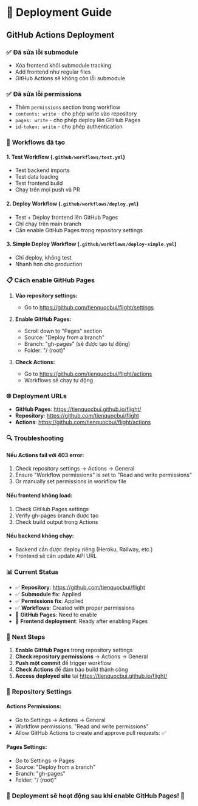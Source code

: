 # 🚀 Deployment Guide

## GitHub Actions Deployment

### ✅ **Đã sửa lỗi submodule**
- Xóa frontend khỏi submodule tracking
- Add frontend như regular files
- GitHub Actions sẽ không còn lỗi submodule

### ✅ **Đã sửa lỗi permissions**
- Thêm `permissions` section trong workflow
- `contents: write` - cho phép write vào repository
- `pages: write` - cho phép deploy lên GitHub Pages
- `id-token: write` - cho phép authentication

### 🔧 **Workflows đã tạo**

#### 1. **Test Workflow** (`.github/workflows/test.yml`)
- Test backend imports
- Test data loading
- Test frontend build
- Chạy trên mọi push và PR

#### 2. **Deploy Workflow** (`.github/workflows/deploy.yml`)
- Test + Deploy frontend lên GitHub Pages
- Chỉ chạy trên main branch
- Cần enable GitHub Pages trong repository settings

#### 3. **Simple Deploy Workflow** (`.github/workflows/deploy-simple.yml`)
- Chỉ deploy, không test
- Nhanh hơn cho production

### 📋 **Cách enable GitHub Pages**

1. **Vào repository settings:**
   - Go to https://github.com/tienquocbui/flight/settings

2. **Enable GitHub Pages:**
   - Scroll down to "Pages" section
   - Source: "Deploy from a branch"
   - Branch: "gh-pages" (sẽ được tạo tự động)
   - Folder: "/ (root)"

3. **Check Actions:**
   - Go to https://github.com/tienquocbui/flight/actions
   - Workflows sẽ chạy tự động

### 🌐 **Deployment URLs**

- **GitHub Pages**: https://tienquocbui.github.io/flight/
- **Repository**: https://github.com/tienquocbui/flight
- **Actions**: https://github.com/tienquocbui/flight/actions

### 🔍 **Troubleshooting**

#### **Nếu Actions fail với 403 error:**
1. Check repository settings → Actions → General
2. Ensure "Workflow permissions" is set to "Read and write permissions"
3. Or manually set permissions in workflow file

#### **Nếu frontend không load:**
1. Check GitHub Pages settings
2. Verify gh-pages branch được tạo
3. Check build output trong Actions

#### **Nếu backend không chạy:**
- Backend cần được deploy riêng (Heroku, Railway, etc.)
- Frontend sẽ cần update API URL

### 📊 **Current Status**

- ✅ **Repository**: https://github.com/tienquocbui/flight
- ✅ **Submodule fix**: Applied
- ✅ **Permissions fix**: Applied
- ✅ **Workflows**: Created with proper permissions
- 🔄 **GitHub Pages**: Need to enable
- 🔄 **Frontend deployment**: Ready after enabling Pages

### 🎯 **Next Steps**

1. **Enable GitHub Pages** trong repository settings
2. **Check repository permissions** → Actions → General
3. **Push một commit** để trigger workflow
4. **Check Actions** để đảm bảo build thành công
5. **Access deployed site** tại https://tienquocbui.github.io/flight/

### 📝 **Repository Settings**

#### **Actions Permissions:**
- Go to Settings → Actions → General
- Workflow permissions: "Read and write permissions"
- Allow GitHub Actions to create and approve pull requests: ✅

#### **Pages Settings:**
- Go to Settings → Pages
- Source: "Deploy from a branch"
- Branch: "gh-pages"
- Folder: "/ (root)"

### 🎉 **Deployment sẽ hoạt động sau khi enable GitHub Pages!** 🚀 